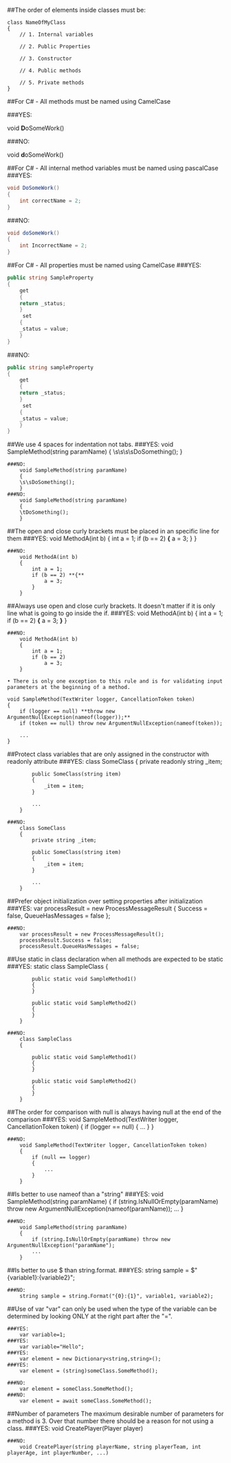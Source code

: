 
##The order of elements inside classes must be:
	
	class NameOfMyClass
	{
	    // 1. Internal variables
	
	    // 2. Public Properties
	
	    // 3. Constructor
	
	    // 4. Public methods
	
	    // 5. Private methods
	}

##For C# - All methods must be named using CamelCase

###YES:  

void **D**oSomeWork()

###NO:

void **d**oSomeWork()


##For C# - All internal method variables must be named using pascalCase
###YES:
```csharp
void DoSomeWork()
{
	int correctName = 2;
}
```	
###NO:
```csharp
void doSomeWork()
{
	int IncorrectName = 2;
}
```	
##For C# - All properties must be named using CamelCase
###YES:
```csharp
public string SampleProperty
{
    get 
    { 
	return _status; 
    }
     set
    {
	_status = value;
    }
}
```
###NO:
```csharp
public string sampleProperty
{
    get 
    { 
	return _status; 
    }
     set
    {
	_status = value;
    }
}
```

##We use 4 spaces for indentation not tabs.
	###YES:
		void SampleMethod(string paramName)
		{
		\s\s\s\sDoSomething();
		}
		
	###NO:
		void SampleMethod(string paramName)
		{
		\s\sDoSomething();
		}
	###NO:
		void SampleMethod(string paramName)
		{
		\tDoSomething();
		}
	
##The open and close curly brackets must be placed in an specific line for them
	###YES:
		void MethodA(int b)
		{
		    int a = 1;
		    if (b == 2) 
		    **{**
		        a = 3;
		    }
		}
		
	###NO:
		void MethodA(int b)
		{
		    int a = 1;
		    if (b == 2) **{**
		        a = 3;
		    }
		}
		
##Always use open and close curly brackets. It doesn't matter if it is only line what is going to go inside the if.
	###YES:
		void MethodA(int b)
		{
		    int a = 1;
		    if (b == 2) 
		    **{**
		        a = 3;
		    **}**
		}
		
	###NO:
		void MethodA(int b)
		{
		    int a = 1;
		    if (b == 2) 
		        a = 3;
		}
	
	• There is only one exception to this rule and is for validating input parameters at the beginning of a method.
	
	void SampleMethod(TextWriter logger, CancellationToken token)
	{
	    if (logger == null) **throw new ArgumentNullException(nameof(logger));**
	    if (token == null) throw new ArgumentNullException(nameof(token));
	
	    ...
	}

##Protect class variables that are only assigned in the constructor with readonly attribute
	###YES:
		class SomeClass
		{
		    private readonly string _item;
		
		    public SomeClass(string item)
		    {
		        _item = item;
		    }
		
		    ...
		}
		
	###NO:
		class SomeClass
		{
		    private string _item;
		
		    public SomeClass(string item)
		    {
		        _item = item;
		    }
		
		    ...
		}
##Prefer object initialization over setting properties after initialization
	###YES:
		var processResult = new ProcessMessageResult
		{
		    Success = false,
		    QueueHasMessages = false
		};
		
	###NO:
		var processResult = new ProcessMessageResult();
		processResult.Success = false;
		processResult.QueueHasMessages = false;

##Use static in class declaration when all methods are expected to be static
	###YES:
		static class SampleClass
		{
		
		    public static void SampleMethod1()
		    {
		    }
		
		    public static void SampleMethod2()
		    {
		    }
		}
	
	###NO:
		class SampleClass
		{
		
		    public static void SampleMethod1()
		    {
		    }
		
		    public static void SampleMethod2()
		    {
		    }
		}
	

##The order for comparison with null is always having null at the end of the comparison
	###YES:
		void SampleMethod(TextWriter logger, CancellationToken token)
		{
		    if (logger == null)
		    {
		        ...
		    }
		}
		
	###NO:
		void SampleMethod(TextWriter logger, CancellationToken token)
		{
		    if (null == logger)
		    {
		        ...
		    }
		}
	
##Is better to use nameof than a "string"
	###YES:
		void SampleMethod(string paramName)
		{
		    if (string.IsNullOrEmpty(paramName) throw new ArgumentNullException(nameof(paramName));
		    ...
		}
		
	###NO:
		void SampleMethod(string paramName)
		{
		    if (string.IsNullOrEmpty(paramName) throw new ArgumentNullException("paramName");
		    ...
		}
		
##Is better to use $ than string.format.
	###YES:
		string sample = $"{variable1}:{variable2}";
		
	###NO:
		string sample = string.Format("{0}:{1}", variable1, variable2);


##Use of var
"var" can only be used when the type of the variable can be determined by looking ONLY at the right part after the "=". 

	###YES:
		var variable=1;
	###YES:
		var variable="Hello";
	###YES:
		var element = new Dictionary<string,string>();
	###YES:
		var element = (string)someClass.SomeMethod();
		
	###NO:
		var element = someClass.SomeMethod();
	###NO:
		var element = await someClass.SomeMethod();
		
##Number of parameters
The maximum desirable number of parameters for a method is 3. Over that number there should be a reason for not using a class.
	###YES:
		void CreatePlayer(Player player)
	
	###NO:
		void CreatePlayer(string playerName, string playerTeam, int playerAge, int playerNumber, ...)
